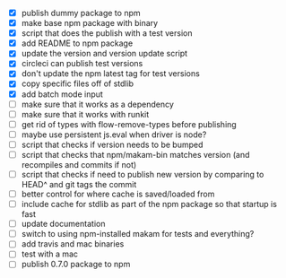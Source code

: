 - [x] publish dummy package to npm
- [x] make base npm package with binary
- [x] script that does the publish with a test version
- [x] add README to npm package
- [x] update the version and version update script
- [x] circleci can publish test versions
- [x] don't update the npm latest tag for test versions
- [x] copy specific files off of stdlib
- [x] add batch mode input
- [ ] make sure that it works as a dependency
- [ ] make sure that it works with runkit
- [ ] get rid of types with flow-remove-types before publishing
- [ ] maybe use persistent js.eval when driver is node?
- [ ] script that checks if version needs to be bumped
- [ ] script that checks that npm/makam-bin matches version (and recompiles and commits if not)
- [ ] script that checks if need to publish new version by comparing to HEAD^ and git tags the commit
- [ ] better control for where cache is saved/loaded from
- [ ] include cache for stdlib as part of the npm package so that startup is fast
- [ ] update documentation
- [ ] switch to using npm-installed makam for tests and everything?
- [ ] add travis and mac binaries
- [ ] test with a mac
- [ ] publish 0.7.0 package to npm
